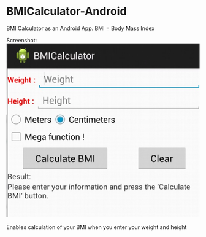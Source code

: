 BMICalculator-Android
=====================

BMI Calculator as an Android App. BMI = Body Mass Index



Screenshot:
![Screenshot](/img/readmeimg.jpg?raw=true)


Enables calculation of your BMI when you enter your weight and height
